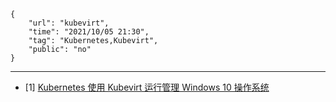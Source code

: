 ```
{
    "url": "kubevirt",
    "time": "2021/10/05 21:30",
    "tag": "Kubernetes,Kubevirt",
    "public": "no"
}
```




---

- [1] [Kubernetes 使用 Kubevirt 运行管理 Windows 10 操作系统](https://blog.csdn.net/alex_yangchuansheng/article/details/110017123)